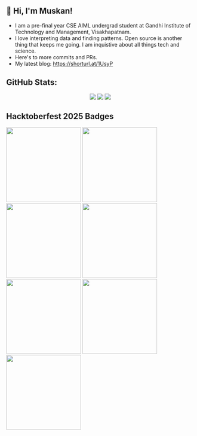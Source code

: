 ## 🦋 Hi, I'm Muskan!

<!--
**muskansngh07/muskansngh07** is a ✨ _special_ ✨ repository because its `README.md` (this file) appears on your GitHub profile.

Here are some ideas to get you started:
-->

- I am a pre-final year CSE AIML undergrad student at Gandhi Institute of Technology and Management, Visakhapatnam. 
- I love interpreting data and finding patterns. Open source is another thing that keeps me going. I am inquistive about all things tech and science.
- Here's to more commits and PRs.
- My latest blog: https://shorturl.at/1UsyP


## GitHub Stats:

<div align="center">

  <!-- GitHub Stats -->
  <img src="https://github-readme-stats.vercel.app/api?username=muskansngh07&theme=flag-india&hide_border=false&include_all_commits=false&count_private=false" />

  <!-- Streak Stats -->
  <img src="https://streak-stats.demolab.com?user=muskansngh07&theme=flag-india&hide_border=false" /> 

  <!-- Top Languages -->
  <img src="https://github-readme-stats.vercel.app/api/top-langs/?username=muskansngh07&theme=flag-india&hide_border=false&layout=compact" />

</div>


## Hacktoberfest 2025 Badges 

<img src="https://github.com/user-attachments/assets/d2bcd85c-46e1-46f2-bd1b-e91f9af99e3d" width="200"/>

<img src="https://github.com/user-attachments/assets/5315bbc1-e3cf-4e69-aede-5d2a08753539" width="200"/>

<img src="https://github.com/user-attachments/assets/148c8446-5058-4f91-bc1d-9f11bfd01445" width="200"/>

<img src="https://github.com/user-attachments/assets/46702140-932e-417b-96da-570b132f3f05" width="200"/>

<img src="https://github.com/user-attachments/assets/ea357f77-8992-4aa3-997d-4992bb1a5436" width="200"/>

<img src="https://github.com/user-attachments/assets/85fa3753-ccd5-4420-923c-9cc4ace7c9d9" width="200"/>

<img src="https://github.com/user-attachments/assets/969d878d-83db-45e6-989f-67e55d953869" width="200"/>



<!-- Proudly created with GPRM ( https://gprm.itsvg.in ) -->
